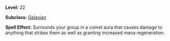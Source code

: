 <!-- TITLE: Spell: Comet Aura -->
<!-- SUBTITLE:  -->

**Level:** 22

**Subclass:** [Galaxian](galaxian)

**Spell Effect:** Surrounds your group in a comet aura that causes damage to anything that strikes them as well as granting increased mana regeneration.